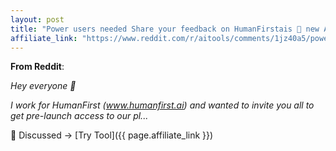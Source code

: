 ```yaml
---
layout: post
title: "Power users needed Share your feedback on HumanFirstais 🚀 new AI studio for a"
affiliate_link: "https://www.reddit.com/r/aitools/comments/1jz40a5/power_users_needed_share_your_feedback_on/?ref=autoverse&utm_source=autoverse"
---
```


**From Reddit**:  
*<!-- SC_OFF --><div class='md'><p>Hey everyone 👋</p> <p>I work for HumanFirst (<a href='http://www.humanfirst.ai'>www.humanfirst.ai</a>) and wanted to invite you all to get pre-launch access to our pl...*

💬 Discussed → [Try Tool]({{ page.affiliate_link }})  

